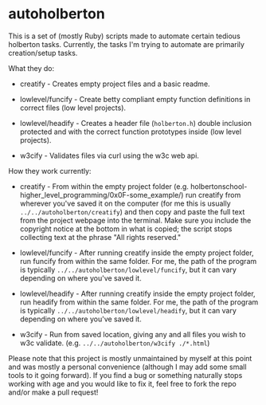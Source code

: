 # autoholberton


This is a set of (mostly Ruby) scripts made to automate certain tedious holberton tasks. Currently, the tasks I'm trying to automate are primarily creation/setup tasks.

What they do:
  - creatify - Creates empty project files and a basic readme.

  - lowlevel/funcify - Create betty compliant empty function definitions in correct files (low level projects).

  - lowlevel/headify - Creates a header file (`holberton.h`) double inclusion protected and with the correct function prototypes inside (low level projects).

  - w3cify - Validates files via curl using the w3c web api.

How they work currently:

  - creatify - From within the empty project folder 
  (e.g. holbertonschool-higher_level_programming/0x0F-some_example/) run creatify from wherever you've saved it on the computer (for me this is usually `../../autoholberton/creatify`) and then copy and paste the full text from the project webpage into the terminal. Make sure you include the copyright notice at the bottom in what is copied; the script stops collecting text at the phrase "All rights reserved."

  - lowlevel/funcify - After running creatify inside the empty project folder, run funcify from within the same folder. For me, the path of the program is typically `../../autoholberton/lowlevel/funcify`, but it can vary depending on where you've saved it.

  - lowlevel/headify - After running creatify inside the empty project folder, run headify from within the same folder. For me, the path of the program is typically `../../autoholberton/lowlevel/headify`, but it can vary depending on where you've saved it.

  - w3cify - Run from saved location, giving any and all files you wish to w3c validate. (e.g. `../../autoholberton/w3cify ./*.html`)

Please note that this project is mostly unmaintained by myself at this point and was mostly a personal convenience (although I may add some small tools to it going forward). If you find a bug or something naturally stops working with age and you would like to fix it, feel free to fork the repo and/or make a pull request!

